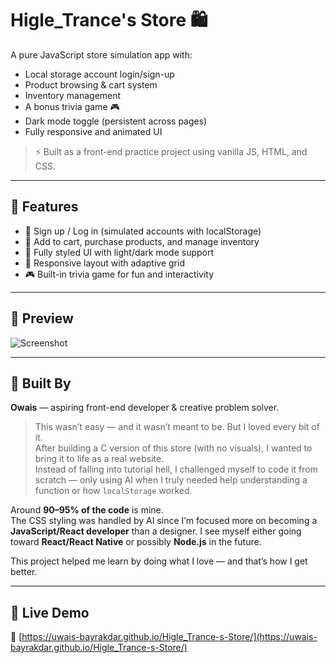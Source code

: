 # Higle_Trance's Store 🛍️

A pure JavaScript store simulation app with:

- Local storage account login/sign-up
- Product browsing & cart system
- Inventory management
- A bonus trivia game 🎮
- Dark mode toggle (persistent across pages)
- Fully responsive and animated UI

> ⚡ Built as a front-end practice project using vanilla JS, HTML, and CSS.

---

## 🔧 Features

- 🔐 Sign up / Log in (simulated accounts with localStorage)
- 🛒 Add to cart, purchase products, and manage inventory
- 🎨 Fully styled UI with light/dark mode support
- 📱 Responsive layout with adaptive grid
- 🎮 Built-in trivia game for fun and interactivity

---

## 📸 Preview

![Screenshot](link-to-screenshot)

---

## 🧠 Built By

**Owais** — aspiring front-end developer & creative problem solver.

> This wasn’t easy — and it wasn’t meant to be. But I loved every bit of it.  
After building a C version of this store (with no visuals), I wanted to bring it to life as a real website.  
Instead of falling into tutorial hell, I challenged myself to code it from scratch — only using AI when I truly needed help understanding a function or how `localStorage` worked.  

Around **90–95% of the code** is mine.  
The CSS styling was handled by AI since I’m focused more on becoming a **JavaScript/React developer** than a designer. I see myself either going toward **React/React Native** or possibly **Node.js** in the future.

This project helped me learn by doing what I love — and that’s how I get better.

---

## 🚀 Live Demo

🔗 [https://uwais-bayrakdar.github.io/Higle_Trance-s-Store/](https://uwais-bayrakdar.github.io/Higle_Trance-s-Store/)

